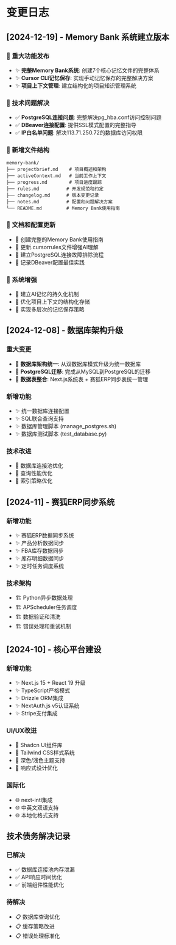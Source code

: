 # 变更日志

## [2024-12-19] - Memory Bank 系统建立版本

### 🎉 重大功能发布
- ✨ **完整Memory Bank系统**: 创建7个核心记忆文件的完整体系
- ✨ **Cursor CLI记忆保存**: 实现手动记忆保存的完整解决方案
- ✨ **项目上下文管理**: 建立结构化的项目知识管理系统

### 🔧 技术问题解决
- ✅ **PostgreSQL连接问题**: 完整解决pg_hba.conf访问控制问题
- ✅ **DBeaver连接配置**: 提供SSL模式配置的完整指导
- ✅ **IP白名单问题**: 解决113.71.250.72的数据库访问权限

### 📁 新增文件结构
```
memory-bank/
├── projectbrief.md    # 项目概述和架构
├── activeContext.md   # 当前工作上下文
├── progress.md        # 项目进度跟踪
├── rules.md          # 开发规范和约定
├── changelog.md      # 版本变更记录
├── notes.md          # 配置和问题解决方案
└── README.md         # Memory Bank使用指南
```

### 📝 文档和配置更新
- 📝 创建完整的Memory Bank使用指南
- 📝 更新.cursorrules文件增强AI理解
- 📝 建立PostgreSQL连接故障排除流程
- 📝 记录DBeaver配置最佳实践

### 🚀 系统增强
- 🔧 建立AI记忆的持久化机制
- 🔧 优化项目上下文的结构化存储
- 🔧 实现多层次的记忆保存策略

## [2024-12-08] - 数据库架构升级

### 重大变更
- 🚀 **数据库架构统一**: 从双数据库模式升级为统一数据库
- 🚀 **PostgreSQL迁移**: 完成从MySQL到PostgreSQL的迁移
- 🚀 **数据表整合**: Next.js系统表 + 赛狐ERP同步表统一管理

### 新增功能
- ✨ 统一数据库连接配置
- ✨ SQL联合查询支持
- ✨ 数据库管理脚本 (manage_postgres.sh)
- ✨ 数据库测试脚本 (test_database.py)

### 技术改进
- 🔧 数据库连接池优化
- 🔧 查询性能优化
- 🔧 索引策略优化

## [2024-11] - 赛狐ERP同步系统

### 新增功能
- ✨ 赛狐ERP数据同步系统
- ✨ 产品分析数据同步
- ✨ FBA库存数据同步
- ✨ 库存明细数据同步
- ✨ 定时任务调度系统

### 技术架构
- 🏗️ Python异步数据处理
- 🏗️ APScheduler任务调度
- 🏗️ 数据验证和清洗
- 🏗️ 错误处理和重试机制

## [2024-10] - 核心平台建设

### 新增功能
- ✨ Next.js 15 + React 19 升级
- ✨ TypeScript严格模式
- ✨ Drizzle ORM集成
- ✨ NextAuth.js v5认证系统
- ✨ Stripe支付集成

### UI/UX改进
- 🎨 Shadcn UI组件库
- 🎨 Tailwind CSS样式系统
- 🎨 深色/浅色主题支持
- 🎨 响应式设计优化

### 国际化
- 🌐 next-intl集成
- 🌐 中英文双语支持
- 🌐 本地化格式支持

## 技术债务解决记录

### 已解决
- ✅ 数据库连接池内存泄漏
- ✅ API响应时间优化
- ✅ 前端组件性能优化

### 待解决
- 📋 数据库查询优化
- 📋 缓存策略改进
- 📋 错误处理标准化
